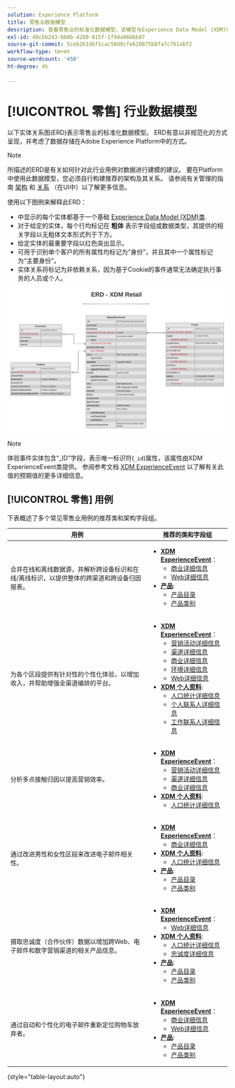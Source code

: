 ```yaml
---
solution: Experience Platform
title: 零售业数据模型
description: 查看零售业的标准化数据模型，该模型与Experience Data Model (XDM)兼容，可在Adobe Experience Platform中使用。
exl-id: 40cbb243-668b-4280-815f-1f94a06b6b87
source-git-commit: 5ceb261dbf1cac58d0cfe620875b8fa7c761abf2
workflow-type: tm+mt
source-wordcount: '458'
ht-degree: 4%

---
```


# [!UICONTROL 零售] 行业数据模型

以下实体关系图(ERD)表示零售业的标准化数据模型。 ERD有意以非规范化的方式呈现，并考虑了数据存储在Adobe Experience Platform中的方式。

>[!NOTE]
>
>所描述的ERD是有关如何针对此行业用例对数据进行建模的建议。 要在Platform中使用此数据模型，您必须自行构建推荐的架构及其关系。 请参阅有关管理的指南 [架构](../../ui/resources/schemas.md) 和 [关系](../../tutorials/relationship-ui.md) （在UI中）以了解更多信息。

使用以下图例来解释此ERD：

* 中显示的每个实体都基于一个基础 [Experience Data Model (XDM)类](../composition.md#class).
* 对于给定的实体，每个行均标记在 **粗体** 表示字段组或数据类型，其提供的相关字段以无粗体文本形式列于下方。
* 给定实体的最重要字段以红色突出显示。
* 可用于识别单个客户的所有属性均标记为“身份”，并且其中一个属性标记为“主要身份”。
* 实体关系将标记为非依赖关系，因为基于Cookie的事件通常无法确定执行事务的人员或个人。

![](../../images/industries/retail.png)

>[!NOTE]
>
>体验事件实体包含“_ID”字段，表示唯一标识符(`_id`)属性，该属性由XDM ExperienceEvent类提供。 参阅参考文档 [XDM ExperienceEvent](../../classes/experienceevent.md) 以了解有关此值的预期值的更多详细信息。

## [!UICONTROL 零售] 用例

下表概述了多个常见零售业用例的推荐类和架构字段组。

| 用例 | 推荐的类和字段组 |
| --- | --- |
| 合并在线和离线数据源，并解析跨设备标识和在线/离线标识，以提供整体的跨渠道和跨设备归因报表。 | <ul><li>**[XDM ExperienceEvent](../../classes/experienceevent.md)**：<ul><li>[商业详细信息](../../field-groups/event/commerce-details.md)</li><li>[Web详细信息](../../field-groups/event/web-details.md)</li></ul></li><li>**[产品](../../classes/product.md)**:<ul><li>[产品目录](../../field-groups/product/product-catalog.md)</li><li>[产品类别](../../field-groups/product/product-category.md)</li></ul></li></ul> |
| 为各个区段提供有针对性的个性化体验，以增加收入，并帮助增强全渠道编排的平台。 | <ul><li>**[XDM ExperienceEvent](../../classes/experienceevent.md)**：<ul><li>[营销活动详细信息](../../field-groups/event/campaign-marketing-details.md)</li><li>[渠道详细信息](../../field-groups/event/channel-details.md)</li><li>[商业详细信息](../../field-groups/event/commerce-details.md)</li><li>[环境详细信息](../../field-groups/event/environment-details.md)</li><li>[Web详细信息](../../field-groups/event/web-details.md)</li></ul></li><li>**[XDM 个人资料](../../classes/individual-profile.md)**:<ul><li>[人口统计详细信息](../../field-groups/profile/demographic-details.md)</li><li>[个人联系人详细信息](../../field-groups/profile/personal-contact-details.md)</li><li>[工作联系人详细信息](../../field-groups/profile/work-contact-details.md)</li></ul></li></ul> |
| 分析多点接触归因以提高营销效率。 | <ul><li>**[XDM ExperienceEvent](../../classes/experienceevent.md)**：<ul><li>[营销活动详细信息](../../field-groups/event/campaign-marketing-details.md)</li><li>[渠道详细信息](../../field-groups/event/channel-details.md)</li><li>[商业详细信息](../../field-groups/event/commerce-details.md)</li></ul></li><li>**[XDM 个人资料](../../classes/individual-profile.md)**:<ul><li>[人口统计详细信息](../../field-groups/profile/demographic-details.md)</li></ul></li></ul> |
| 通过改进男性和女性区段来改进电子邮件相关性。 | <ul><li>**[XDM ExperienceEvent](../../classes/experienceevent.md)**：<ul><li>[商业详细信息](../../field-groups/event/commerce-details.md)</li></ul></li><li>**[XDM 个人资料](../../classes/individual-profile.md)**:<ul><li>[人口统计详细信息](../../field-groups/profile/demographic-details.md)</li></ul></li><li>**[产品](../../classes/product.md)**:<ul><li>[产品目录](../../field-groups/product/product-catalog.md)</li><li>[产品类别](../../field-groups/product/product-category.md)</li></ul></li></ul> |
| 摄取忠诚度（合作伙伴）数据以增加跨Web、电子邮件和数字营销渠道的相关产品信息。 | <ul><li>**[XDM ExperienceEvent](../../classes/experienceevent.md)**：<ul><li>[Web详细信息](../../field-groups/event/web-details.md)</li></ul></li><li>**[XDM 个人资料](../../classes/individual-profile.md)**:<ul><li>[人口统计详细信息](../../field-groups/profile/demographic-details.md)</li><li>[忠诚度详细信息](../../field-groups/profile/loyalty-details.md)</li></ul></li><li>**[产品](../../classes/product.md)**:<ul><li>[产品目录](../../field-groups/product/product-catalog.md)</li><li>[产品类别](../../field-groups/product/product-category.md)</li></ul></li></ul> |
| 通过自动和个性化的电子邮件重新定位购物车放弃者。 | <ul><li>**[XDM ExperienceEvent](../../classes/experienceevent.md)**：<ul><li>[商业详细信息](../../field-groups/event/commerce-details.md)</li><li>[Web详细信息](../../field-groups/event/web-details.md)</li></ul></li><li>**[产品](../../classes/product.md)**:<ul><li>[产品目录](../../field-groups/product/product-catalog.md)</li><li>[产品类别](../../field-groups/product/product-category.md)</li></ul></li></ul> |

{style="table-layout:auto"}
